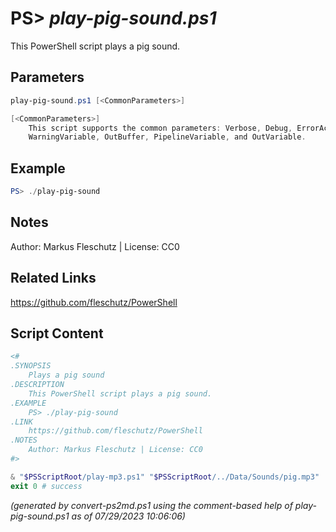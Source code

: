 PS> *play-pig-sound.ps1*
====================

This PowerShell script plays a pig sound.

Parameters
----------
```powershell
play-pig-sound.ps1 [<CommonParameters>]

[<CommonParameters>]
    This script supports the common parameters: Verbose, Debug, ErrorAction, ErrorVariable, WarningAction, 
    WarningVariable, OutBuffer, PipelineVariable, and OutVariable.
```

Example
-------
```powershell
PS> ./play-pig-sound

```

Notes
-----
Author: Markus Fleschutz | License: CC0

Related Links
-------------
https://github.com/fleschutz/PowerShell

Script Content
--------------
```powershell
<#
.SYNOPSIS
	Plays a pig sound
.DESCRIPTION
	This PowerShell script plays a pig sound.
.EXAMPLE
	PS> ./play-pig-sound
.LINK
	https://github.com/fleschutz/PowerShell
.NOTES
	Author: Markus Fleschutz | License: CC0
#>

& "$PSScriptRoot/play-mp3.ps1" "$PSScriptRoot/../Data/Sounds/pig.mp3"
exit 0 # success
```

*(generated by convert-ps2md.ps1 using the comment-based help of play-pig-sound.ps1 as of 07/29/2023 10:06:06)*
